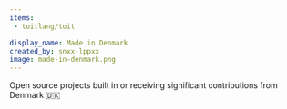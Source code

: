 ```yaml
---
items:
 - toitlang/toit

display_name: Made in Denmark
created_by: snxx-lppxx
image: made-in-denmark.png
---
```

Open source projects built in or receiving significant contributions from Denmark :denmark:
